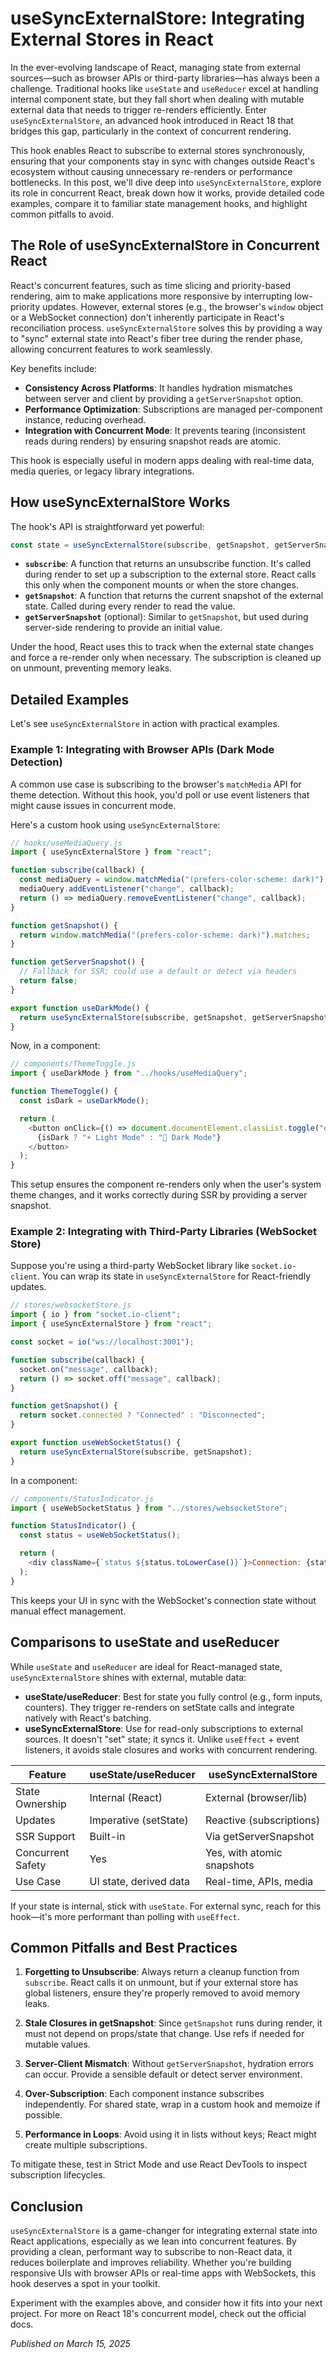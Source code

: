 # useSyncExternalStore: Integrating External Stores in React

In the ever-evolving landscape of React, managing state from external sources—such as browser APIs or third-party libraries—has always been a challenge. Traditional hooks like `useState` and `useReducer` excel at handling internal component state, but they fall short when dealing with mutable external data that needs to trigger re-renders efficiently. Enter `useSyncExternalStore`, an advanced hook introduced in React 18 that bridges this gap, particularly in the context of concurrent rendering.

This hook enables React to subscribe to external stores synchronously, ensuring that your components stay in sync with changes outside React's ecosystem without causing unnecessary re-renders or performance bottlenecks. In this post, we'll dive deep into `useSyncExternalStore`, explore its role in concurrent React, break down how it works, provide detailed code examples, compare it to familiar state management hooks, and highlight common pitfalls to avoid.

## The Role of useSyncExternalStore in Concurrent React

React's concurrent features, such as time slicing and priority-based rendering, aim to make applications more responsive by interrupting low-priority updates. However, external stores (e.g., the browser's `window` object or a WebSocket connection) don't inherently participate in React's reconciliation process. `useSyncExternalStore` solves this by providing a way to "sync" external state into React's fiber tree during the render phase, allowing concurrent features to work seamlessly.

Key benefits include:

- **Consistency Across Platforms**: It handles hydration mismatches between server and client by providing a `getServerSnapshot` option.
- **Performance Optimization**: Subscriptions are managed per-component instance, reducing overhead.
- **Integration with Concurrent Mode**: It prevents tearing (inconsistent reads during renders) by ensuring snapshot reads are atomic.

This hook is especially useful in modern apps dealing with real-time data, media queries, or legacy library integrations.

## How useSyncExternalStore Works

The hook's API is straightforward yet powerful:

```javascript
const state = useSyncExternalStore(subscribe, getSnapshot, getServerSnapshot);
```

- **`subscribe`**: A function that returns an unsubscribe function. It's called during render to set up a subscription to the external store. React calls this only when the component mounts or when the store changes.
- **`getSnapshot`**: A function that returns the current snapshot of the external state. Called during every render to read the value.
- **`getServerSnapshot`** (optional): Similar to `getSnapshot`, but used during server-side rendering to provide an initial value.

Under the hood, React uses this to track when the external state changes and force a re-render only when necessary. The subscription is cleaned up on unmount, preventing memory leaks.

## Detailed Examples

Let's see `useSyncExternalStore` in action with practical examples.

### Example 1: Integrating with Browser APIs (Dark Mode Detection)

A common use case is subscribing to the browser's `matchMedia` API for theme detection. Without this hook, you'd poll or use event listeners that might cause issues in concurrent mode.

Here's a custom hook using `useSyncExternalStore`:

```javascript
// hooks/useMediaQuery.js
import { useSyncExternalStore } from "react";

function subscribe(callback) {
  const mediaQuery = window.matchMedia("(prefers-color-scheme: dark)");
  mediaQuery.addEventListener("change", callback);
  return () => mediaQuery.removeEventListener("change", callback);
}

function getSnapshot() {
  return window.matchMedia("(prefers-color-scheme: dark)").matches;
}

function getServerSnapshot() {
  // Fallback for SSR; could use a default or detect via headers
  return false;
}

export function useDarkMode() {
  return useSyncExternalStore(subscribe, getSnapshot, getServerSnapshot);
}
```

Now, in a component:

```javascript
// components/ThemeToggle.js
import { useDarkMode } from "../hooks/useMediaQuery";

function ThemeToggle() {
  const isDark = useDarkMode();

  return (
    <button onClick={() => document.documentElement.classList.toggle("dark")}>
      {isDark ? "☀️ Light Mode" : "🌙 Dark Mode"}
    </button>
  );
}
```

This setup ensures the component re-renders only when the user's system theme changes, and it works correctly during SSR by providing a server snapshot.

### Example 2: Integrating with Third-Party Libraries (WebSocket Store)

Suppose you're using a third-party WebSocket library like `socket.io-client`. You can wrap its state in `useSyncExternalStore` for React-friendly updates.

```javascript
// stores/websocketStore.js
import { io } from "socket.io-client";
import { useSyncExternalStore } from "react";

const socket = io("ws://localhost:3001");

function subscribe(callback) {
  socket.on("message", callback);
  return () => socket.off("message", callback);
}

function getSnapshot() {
  return socket.connected ? "Connected" : "Disconnected";
}

export function useWebSocketStatus() {
  return useSyncExternalStore(subscribe, getSnapshot);
}
```

In a component:

```javascript
// components/StatusIndicator.js
import { useWebSocketStatus } from "../stores/websocketStore";

function StatusIndicator() {
  const status = useWebSocketStatus();

  return (
    <div className={`status ${status.toLowerCase()}`}>Connection: {status}</div>
  );
}
```

This keeps your UI in sync with the WebSocket's connection state without manual effect management.

## Comparisons to useState and useReducer

While `useState` and `useReducer` are ideal for React-managed state, `useSyncExternalStore` shines with external, mutable data:

- **useState/useReducer**: Best for state you fully control (e.g., form inputs, counters). They trigger re-renders on setState calls and integrate natively with React's batching.
- **useSyncExternalStore**: Use for read-only subscriptions to external sources. It doesn't "set" state; it syncs it. Unlike `useEffect` + event listeners, it avoids stale closures and works with concurrent rendering.

| Feature           | useState/useReducer    | useSyncExternalStore       |
| ----------------- | ---------------------- | -------------------------- |
| State Ownership   | Internal (React)       | External (browser/lib)     |
| Updates           | Imperative (setState)  | Reactive (subscriptions)   |
| SSR Support       | Built-in               | Via getServerSnapshot      |
| Concurrent Safety | Yes                    | Yes, with atomic snapshots |
| Use Case          | UI state, derived data | Real-time, APIs, media     |

If your state is internal, stick with `useState`. For external sync, reach for this hook—it's more performant than polling with `useEffect`.

## Common Pitfalls and Best Practices

1. **Forgetting to Unsubscribe**: Always return a cleanup function from `subscribe`. React calls it on unmount, but if your external store has global listeners, ensure they're properly removed to avoid memory leaks.

2. **Stale Closures in getSnapshot**: Since `getSnapshot` runs during render, it must not depend on props/state that change. Use refs if needed for mutable values.

3. **Server-Client Mismatch**: Without `getServerSnapshot`, hydration errors can occur. Provide a sensible default or detect server environment.

4. **Over-Subscription**: Each component instance subscribes independently. For shared state, wrap in a custom hook and memoize if possible.

5. **Performance in Loops**: Avoid using it in lists without keys; React might create multiple subscriptions.

To mitigate these, test in Strict Mode and use React DevTools to inspect subscription lifecycles.

## Conclusion

`useSyncExternalStore` is a game-changer for integrating external state into React applications, especially as we lean into concurrent features. By providing a clean, performant way to subscribe to non-React data, it reduces boilerplate and improves reliability. Whether you're building responsive UIs with browser APIs or real-time apps with WebSockets, this hook deserves a spot in your toolkit.

Experiment with the examples above, and consider how it fits into your next project. For more on React 18's concurrent model, check out the official docs.

_Published on March 15, 2025_
